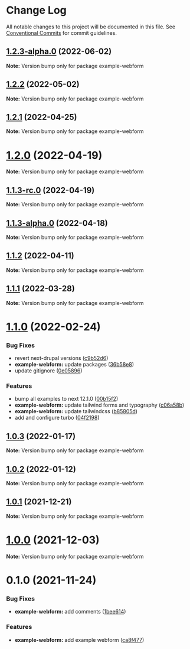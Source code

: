 # Change Log

All notable changes to this project will be documented in this file.
See [Conventional Commits](https://conventionalcommits.org) for commit guidelines.

## [1.2.3-alpha.0](https://github.com/chapter-three/next-drupal/compare/example-webform@1.2.2...example-webform@1.2.3-alpha.0) (2022-06-02)

**Note:** Version bump only for package example-webform





## [1.2.2](https://github.com/chapter-three/next-drupal/compare/example-webform@1.2.1...example-webform@1.2.2) (2022-05-02)

**Note:** Version bump only for package example-webform





## [1.2.1](https://github.com/chapter-three/next-drupal/compare/example-webform@1.2.0...example-webform@1.2.1) (2022-04-25)

**Note:** Version bump only for package example-webform





# [1.2.0](https://github.com/chapter-three/next-drupal/compare/example-webform@1.1.3-rc.0...example-webform@1.2.0) (2022-04-19)

**Note:** Version bump only for package example-webform





## [1.1.3-rc.0](https://github.com/chapter-three/next-drupal/compare/example-webform@1.1.3-alpha.0...example-webform@1.1.3-rc.0) (2022-04-19)

**Note:** Version bump only for package example-webform





## [1.1.3-alpha.0](https://github.com/chapter-three/next-drupal/compare/example-webform@1.1.2...example-webform@1.1.3-alpha.0) (2022-04-18)

**Note:** Version bump only for package example-webform





## [1.1.2](https://github.com/chapter-three/next-drupal/compare/example-webform@1.1.1...example-webform@1.1.2) (2022-04-11)

**Note:** Version bump only for package example-webform





## [1.1.1](https://github.com/chapter-three/next-drupal/compare/example-webform@1.1.0...example-webform@1.1.1) (2022-03-28)

**Note:** Version bump only for package example-webform





# [1.1.0](https://github.com/chapter-three/next-drupal/compare/example-webform@1.0.3...example-webform@1.1.0) (2022-02-24)


### Bug Fixes

* revert next-drupal versions ([c9b52d6](https://github.com/chapter-three/next-drupal/commit/c9b52d647343980cc081771e05a8af2d6f457709))
* **example-webform:** update packages ([36b58e8](https://github.com/chapter-three/next-drupal/commit/36b58e82425af10fcdc07e0cec829383f90b4c0f))
* update gitignore ([0e05896](https://github.com/chapter-three/next-drupal/commit/0e05896f06a6a48bf82db4830c085e6f9c5e7b84))


### Features

* bump all examples to next 12.1.0 ([00b15f2](https://github.com/chapter-three/next-drupal/commit/00b15f2b308a0a9fcb298789a9ca712f4efa7eff))
* **example-webform:** update tailwind forms and typography ([c06a58b](https://github.com/chapter-three/next-drupal/commit/c06a58b44b00ed4df3793619301e2915db86d216))
* **example-webform:** update tailwindcss ([b85805d](https://github.com/chapter-three/next-drupal/commit/b85805dcd9df7a0309fa18b1d156a339185fffd7))
* add and configure turbo ([04f2198](https://github.com/chapter-three/next-drupal/commit/04f2198a5a92251e420ceb1285bc6f39ded5efad))





## [1.0.3](https://github.com/chapter-three/next-drupal/compare/example-webform@1.0.2...example-webform@1.0.3) (2022-01-17)

**Note:** Version bump only for package example-webform





## [1.0.2](https://github.com/chapter-three/next-drupal/compare/example-webform@1.0.1...example-webform@1.0.2) (2022-01-12)

**Note:** Version bump only for package example-webform





## [1.0.1](https://github.com/chapter-three/next-drupal/compare/example-webform@1.0.0...example-webform@1.0.1) (2021-12-21)

**Note:** Version bump only for package example-webform





# [1.0.0](https://github.com/chapter-three/next-drupal/compare/example-webform@0.1.0...example-webform@1.0.0) (2021-12-03)

**Note:** Version bump only for package example-webform





# 0.1.0 (2021-11-24)


### Bug Fixes

* **example-webform:** add comments ([1bee614](https://github.com/chapter-three/next-drupal/commit/1bee614d62d25bf753ad7bfae29db55ff7dad5d0))


### Features

* **example-webform:** add example webform ([ca8f477](https://github.com/chapter-three/next-drupal/commit/ca8f477b899a83a19b0823105863d40298e60418))
